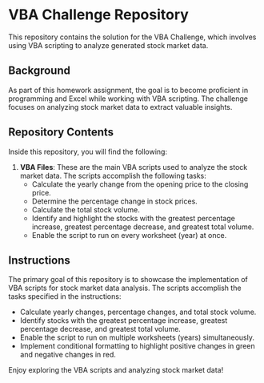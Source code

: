 # VBA Challenge Repository

This repository contains the solution for the VBA Challenge, which involves using VBA scripting to analyze generated stock market data.

## Background

As part of this homework assignment, the goal is to become proficient in programming and Excel while working with VBA scripting. The challenge focuses on analyzing stock market data to extract valuable insights.

## Repository Contents

Inside this repository, you will find the following:

1. **VBA Files**: These are the main VBA scripts used to analyze the stock market data. The scripts accomplish the following tasks:
    - Calculate the yearly change from the opening price to the closing price.
    - Determine the percentage change in stock prices.
    - Calculate the total stock volume.
    - Identify and highlight the stocks with the greatest percentage increase, greatest percentage decrease, and greatest total volume.
    - Enable the script to run on every worksheet (year) at once.

## Instructions

The primary goal of this repository is to showcase the implementation of VBA scripts for stock market data analysis. The scripts accomplish the tasks specified in the instructions:

- Calculate yearly changes, percentage changes, and total stock volume.
- Identify stocks with the greatest percentage increase, greatest percentage decrease, and greatest total volume.
- Enable the script to run on multiple worksheets (years) simultaneously.
- Implement conditional formatting to highlight positive changes in green and negative changes in red.

Enjoy exploring the VBA scripts and analyzing stock market data!
